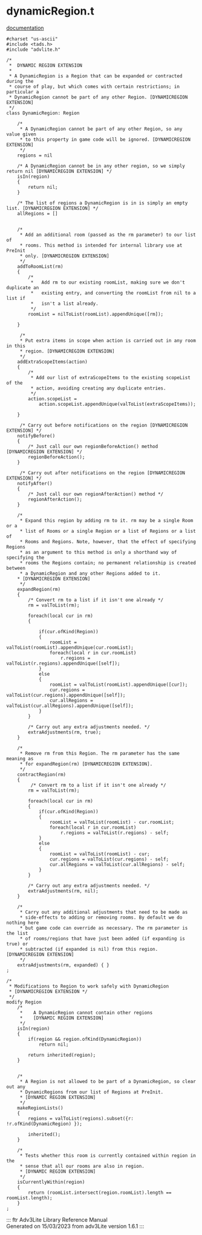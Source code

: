 # dynamicRegion.t

[documentation](../file/dynamicRegion.t.html)

    #charset "us-ascii"
    #include <tads.h>
    #include "advlite.h"

    /*
     *  DYNAMIC REGION EXTENSION
     *
     * A DynamicRegion is a Region that can be expanded or contracted during the
     * course of play, but which comes with certain restrictions; in particular a
     * DynamicRegion cannot be part of any other Region. [DYNAMICREGION EXTENSION]
     */
    class DynamicRegion: Region
        
        /*
         * A DynamicRegion cannot be part of any other Region, so any value given
         * to this property in game code will be ignored. [DYNAMICREGION EXTENSION]
         */
        regions = nil
        
        /* A DynamicRegion cannot be in any other region, so we simply return nil [DYNAMICREGION EXTENSION] */   
        isIn(region)
        {
            return nil;
        }
        
        /* The list of regions a DynamicRegion is in is simply an empty list. [DYNAMICREGION EXTENSION] */
        allRegions = []
        
        
        /*
         * Add an additional room (passed as the rm parameter) to our list of
         * rooms. This method is intended for internal library use at PreInit
         * only. [DYNAMICREGION EXTENSION]
         */
        addToRoomList(rm)
        {
            /*
             *   Add rm to our existing roomList, making sure we don't duplicate an
             *   existing entry, and converting the roomList from nil to a list if
             *   isn't a list already.
             */
            roomList = nilToList(roomList).appendUnique([rm]);
            
        }
        
         /*
         * Put extra items in scope when action is carried out in any room in this
         * region. [DYNAMICREGION EXTENSION]
         */
        addExtraScopeItems(action)
        {
            /*
             * Add our list of extraScopeItems to the existing scopeList of the
             * action, avoiding creating any duplicate entries.
             */
            action.scopeList =
                action.scopeList.appendUnique(valToList(extraScopeItems));
            
        }
        
         /* Carry out before notifications on the region [DYNAMICREGION EXTENSION] */
        notifyBefore()
        {
            /* Just call our own regionBeforeAction() method [DYNAMICREGION EXTENSION] */
            regionBeforeAction();
        }
        
         /* Carry out after notifications on the region [DYNAMICREGION EXTENSION] */
        notifyAfter()
        {
            /* Just call our own regionAfterAction() method */
            regionAfterAction();
        }
        
        /*
         * Expand this region by adding rm to it. rm may be a single Room or a
         * list of Rooms or a single Region or a list of Regions or a list of
         * Rooms and Regions. Note, however, that the effect of specifying Regions
         * as an argument to this method is only a shorthand way of specifying the
         * rooms the Regions contain; no permanent relationship is created between
         * a DynamicRegion and any other Regions added to it.
        * [DYNAMICREGION EXTENSION]
         */
        expandRegion(rm)
        {
            /* Convert rm to a list if it isn't one already */
            rm = valToList(rm);
            
            foreach(local cur in rm)
            {
                
                if(cur.ofKind(Region))
                {
                    roomList = valToList(roomList).appendUnique(cur.roomList);
                    foreach(local r in cur.roomList)
                        r.regions = valToList(r.regions).appendUnique([self]);
                }
                else
                {
                    roomList = valToList(roomList).appendUnique([cur]);
                    cur.regions = valToList(cur.regions).appendUnique([self]);
                    cur.allRegions = valToList(cur.allRegions).appendUnique([self]);
                }
            }
            
            /* Carry out any extra adjustments needed. */
            extraAdjustments(rm, true);
        }
        
        /*
         * Remove rm from this Region. The rm parameter has the same meaning as
         * for expandRegion(rm) [DYNAMICREGION EXTENSION].
         */
        contractRegion(rm)
        {
             /* Convert rm to a list if it isn't one already */
            rm = valToList(rm);
            
            foreach(local cur in rm)
            {
                if(cur.ofKind(Region))
                {
                    roomList = valToList(roomList) - cur.roomList;
                    foreach(local r in cur.roomList)
                        r.regions = valToList(r.regions) - self;
                }
                else
                {
                    roomList = valToList(roomList) - cur;
                    cur.regions = valToList(cur.regions) - self;
                    cur.allRegions = valToList(cur.allRegions) - self;
                }
            }
            
            /* Carry out any extra adjustments needed. */
            extraAdjustments(rm, nil);
        }
        
        /*
         * Carry out any additional adjustments that need to be made as
         * side-effects to adding or removing rooms. By default we do nothing here
         * but game code can override as necessary. The rm parameter is the list
         * of rooms/regions that have just been added (if expanding is true) or
         * subtracted (if expanded is nil) from this region. [DYNAMICREGION EXTENSION]
         */
        extraAdjustments(rm, expanded) { }
    ;

    /* 
     * Modifications to Region to work safely with DynamicRegion 
     * [DYNAMICREGION EXTENSION */
     */
    modify Region
        /*
         *    A DynamicRegion cannot contain other regions 
         *    [DYNAMIC REGION EXTENSION]
         */
        isIn(region)
        {
            if(region && region.ofKind(DynamicRegion))
                return nil;
            
            return inherited(region);
        }
        
        
        /*
         * A Region is not allowed to be part of a DynamicRegion, so clear out any
         * DynamicRegions from our list of Regions at PreInit.
         * [DYNAMIC REGION EXTENSION]
         */
        makeRegionLists()
        {
            regions = valToList(regions).subset({r: !r.ofKind(DynamicRegion) });
            
            inherited();
        }
        
        /*
         * Tests whether this room is currently contained within region in the
         * sense that all our rooms are also in region.
         * [DYNAMIC REGION EXTENSION]
         */
        isCurrentlyWithin(region)
        {
            return (roomList.intersect(region.roomList).length == roomList.length);
        }
    ;

::: ftr
Adv3Lite Library Reference Manual\
Generated on 15/03/2023 from adv3Lite version 1.6.1
:::
